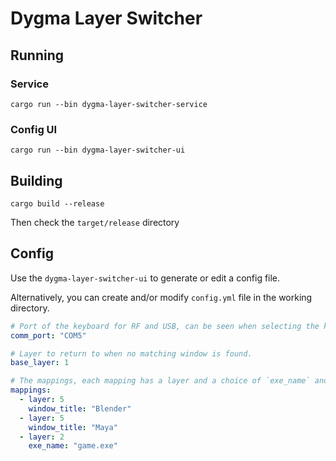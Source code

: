 # Dygma Layer Switcher

## Running

### Service
```
cargo run --bin dygma-layer-switcher-service
```

### Config UI
```
cargo run --bin dygma-layer-switcher-ui
```

## Building

```
cargo build --release
```

Then check the `target/release` directory

## Config

Use the `dygma-layer-switcher-ui` to generate or edit a config file.

Alternatively, you can create and/or modify `config.yml` file in the working directory.

```yaml
# Port of the keyboard for RF and USB, can be seen when selecting the keyboard in bazecor.
comm_port: "COM5"

# Layer to return to when no matching window is found.
base_layer: 1

# The mappings, each mapping has a layer and a choice of `exe_name` and/or `window_title`.
mappings:
  - layer: 5
    window_title: "Blender"
  - layer: 5
    window_title: "Maya"
  - layer: 2
    exe_name: "game.exe"
```
